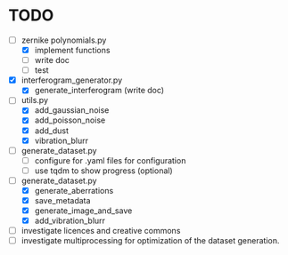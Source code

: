 # TODO

- [ ] zernike polynomials.py
    - [X] implement functions
    - [ ] write doc
    - [ ] test

- [X] interferogram_generator.py 
    - [X] generate_interferogram (write doc)

- [ ] utils.py
    - [X] add_gaussian_noise
    - [X] add_poisson_noise
    - [X] add_dust
    - [X] vibration_blurr 

- [ ] generate_dataset.py
    - [ ] configure for .yaml files for configuration
    - [ ] use tqdm to show progress (optional)

- [ ] generate_dataset.py
    - [X] generate_aberrations
    - [X] save_metadata
    - [X] generate_image_and_save
    - [X] add_vibration_blurr

- [ ] investigate licences and creative commons
- [ ] investigate multiprocessing for optimization of the dataset generation.  
